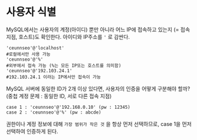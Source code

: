 # 사용자 식별
MySQL에서는 사용자의 계정(아이디) 뿐만 아니라 어느 IP에 접속하고 있는지 (= 접속 지점, 호스트)도 확인한다. 아이디와 IP주소를 `'` 로 감싼다.

```shell
'ceunnseo'@'localhost' 
#로컬에서만 사용 가능
'ceunnseo'@'%' 
#외부에서 접속 가능 (%는 모든 IP또는 호스트를 의미함)
'ceunnseo'@'192.103.24.1' 
#192.103.24.1 이라는 IP에서만 접속이 가능
```

MySQL 서버에 동일한 ID가 2개 이상 있다면, 사용자의 인증을 어떻게 구분해야 할까? (중첩 계정 문제 : 동일한 ID, 서로 다른 접속 지점)

```shell
case 1 : 'ceunnseo'@'192.168.0.10' (pw : 12345)
case 2 : 'ceunnseo'@'%' (pw : abcde)
```

권한이나 계정 정보에 대해 `가장 범위가 작은 것` 을 항상 먼저 선택하므로, case 1을 먼저 선택하여 인증하게 된다.